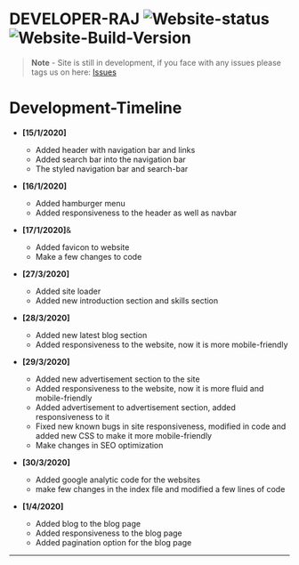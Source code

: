 <!-- MarkDown Starts from here -->
# **DEVELOPER-RAJ** ![Website-status](https://img.shields.io/badge/website-up-color?style=plastic) ![Website-Build-Version](https://img.shields.io/badge/Build-v1.0.43br-brightgreen?style=plastic)
> **Note** - Site is still in development, if you face with any issues please tags us on here: [Issues](https://github.com/Developer-Raj/developer-raj.github.io/issues)

 # **Development-Timeline**
- **[15/1/2020]**
    - Added header with navigation bar and links
    - Added search bar into the navigation bar
    - The styled navigation bar and search-bar

- **[16/1/2020]**
    - Added hamburger menu
    - Added responsiveness to the header as well as navbar

- **[17/1/2020]**&
    - Added favicon to website
    - Make a few changes to code

- **[27/3/2020]**
    - Added site loader
    - Added new introduction section and skills section
- **[28/3/2020]**
    - Added new latest blog section
    - Added responsiveness to the website, now it is more mobile-friendly
- **[29/3/2020]**
    - Added new advertisement section to the site
    - Added responsiveness to the website, now it is more fluid and mobile-friendly
    - Added advertisement to advertisement section, added responsiveness to it
    - Fixed new known bugs in site responsiveness, modified in code and added new CSS to make it more mobile-friendly
    - Make changes in SEO optimization
- **[30/3/2020]**
    - Added google analytic code for the websites
    - make few changes in the index file and modified a few lines of code
- **[1/4/2020]**
    - Added blog to the blog page
    - Added responsiveness to the blog page
    - Added pagination option for the blog page
***

